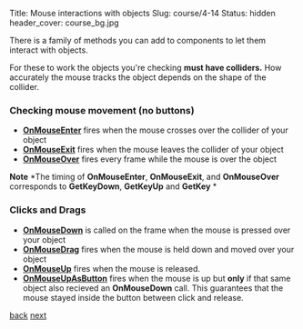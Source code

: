 Title: Mouse interactions with objects
Slug: course/4-14
Status: hidden
header_cover: course_bg.jpg

There is a  family of methods you can add to components to let them interact with objects.

For these to work the objects you're checking **must  have colliders.**  How accurately the mouse tracks the object depends on the shape of the collider.

### Checking mouse movement (no buttons)
* **[OnMouseEnter](http://docs.unity3d.com/Documentation/ScriptReference/MonoBehaviour.OnMouseEnter.html)** fires when the mouse crosses over the collider of your object
* **[OnMouseExit](http://docs.unity3d.com/Documentation/ScriptReference/MonoBehaviour.OnMouseExit.html)** fires when the mouse leaves the collider of your object
* **[OnMouseOver](http://docs.unity3d.com/Documentation/ScriptReference/MonoBehaviour.OnMouseOver.html)** fires every frame  while the mouse is over the object

**Note** *The timing of **OnMouseEnter**, **OnMouseExit**, and **OnMouseOver** corresponds to **GetKeyDown**, **GetKeyUp** and **GetKey** * 
### Clicks and Drags 

* **[OnMouseDown](http://docs.unity3d.com/Documentation/ScriptReference/MonoBehaviour.OnMouseDown.html)** is called on the frame when the mouse is pressed over your object
* **[OnMouseDrag](http://docs.unity3d.com/Documentation/ScriptReference/MonoBehaviour.OnMouseDrag.html)** fires when the mouse is held down and moved over your object
* **[OnMouseUp](http://docs.unity3d.com/Documentation/ScriptReference/MonoBehaviour.OnMouseUp.html)**  fires when the mouse is released.
* **[OnMouseUpAsButton](http://docs.unity3d.com/Documentation/ScriptReference/MonoBehaviour.OnMouseUpAsButton.html)** fires when the mouse is up but **only** if that same object also recieved an **OnMouseDown** call. This guarantees that the mouse stayed inside the button between click and release.

[back](4-13) [next](4-15)